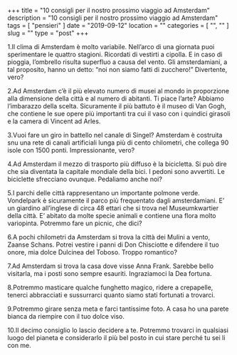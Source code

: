 +++
title = "10 consigli per il nostro prossimo viaggio ad Amsterdam"
description = "10 consigli per il nostro prossimo viaggio ad Amsterdam"
tags = [ "pensieri" ]
date = "2019-09-12"
location = ""
categories = [
  "",
  ""
]
slug = ""
type = "post"
+++

1.Il clima di Amsterdam è molto variabile. Nell’arco di una giornata puoi sperimentare le quattro stagioni. Ricordati di vestirti a cipolla. E in caso di pioggia, l’ombrello risulta superfluo a causa del vento.  Gli amsterdamiani, a tal proposito, hanno un detto: “noi non siamo fatti di zucchero!” Divertente, vero?

2.Ad Amsterdam c’è il più elevato numero di musei al mondo in proporzione alla dimensione della città e al numero di abitanti. Ti piace l’arte? Abbiamo l’imbarazzo della scelta. Sicuramente il più battuto è il museo di Van Gogh, che contiene le sue opere più importanti tra cui il vaso con i quindici girasoli e la camera di Vincent ad Arles. 

3.Vuoi fare un giro in battello nel canale di Singel? Amsterdam è costruita snu una rete di canali artificiali lunga più di cento chilometri, che collega 90 isole con 1500 ponti. Impressionante, vero?

4.Ad Amsterdam il mezzo di trasporto più diffuso è la bicicletta.  Si può dire che sia diventata la capitale mondiale della bici. I pedoni sono avvertiti. Le biciclette sfrecciano ovunque. Pedaliamo anche noi?

5.I parchi delle città rappresentano un importante polmone verde. Vondelpark è sicuramente il parco più frequentato dagli amsterdamiani. E’ un giardino all’inglese di circa 48 ettari che si trova nel Museumkwartier della città. E’ abitato da molte specie animali e contiene una flora molto variopinta.  Potremmo fare un picnic, che dici?  

6.A pochi chilometri da Amsterdam si trova la città dei Mulini a vento,  Zaanse Schans. Potrei vestire i panni di Don Chisciotte e difendere il tuo onore, mia dolce Dulcinea del Toboso. Troppo romantico?

7.Ad Amsterdam si trova la casa dove visse Anna Frank. Sarebbe bello visitarla, ma i posti sono sempre esauriti. Ingraziamoci la Dea fortuna. 

8.Potremmo masticare qualche funghetto magico, ridere a crepapelle, tenerci abbracciati e sussurrarci quanto siamo stati fortunati a trovarci. 

9.Potremmo girare senza meta e farci tantissime foto. A casa ho una parete bianca da riempire con il tuo dolce viso. 

10.Il decimo consiglio lo lascio decidere a te. Potremmo trovarci in qualsiasi luogo del pianeta e considerarlo il più bel posto in cui stare perché tu sei li con me. 
